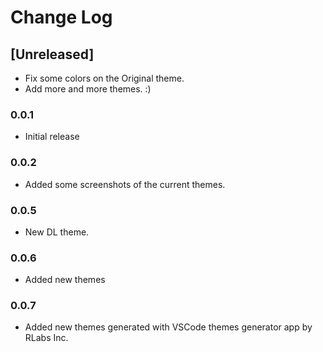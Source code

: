 # Change Log

## [Unreleased]

- Fix some colors on the Original theme.
- Add more and more themes. :)

### 0.0.1

- Initial release

### 0.0.2

- Added some screenshots of the current themes.

### 0.0.5

- New DL theme.

### 0.0.6

- Added new themes

### 0.0.7

- Added new themes generated with VSCode themes generator app by RLabs Inc.

